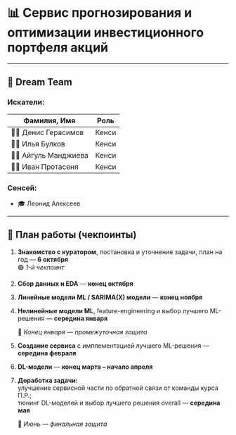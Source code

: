 # 📊 Сервис прогнозирования и оптимизации инвестиционного портфеля акций

---

## 👥 Dream Team

### **Искатели:**
| Фамилия, Имя | Роль |
|-------------|------|
| 🧑‍💻 Денис Герасимов | Кенси |
| 🧑‍💻 Илья Булков | Кенси |
| 👩‍💻 Айгуль Манджиева | Кенси |
| 👩‍💻 Иван Протасеня | Кенси |

### **Сенсей:**
- 🎓 Леонид Алексеев

---

## 📅 План работы (чекпоинты)

1. **Знакомство с куратором**, постановка и уточнение задачи, план на год — **6 октября**  
   🟢 *1-й чекпоинт*

2. **Сбор данных и EDA** — **конец октября**

3. **Линейные модели ML / SARIMA(X) модели** — **конец ноября**

4. **Нелинейные модели ML**, feature-engineering и выбор лучшего ML-решения — **середина января**

   🔸 *Конец января — промежуточная защита*

5. **Создание сервиса** с имплементацией лучшего ML-решения — **середина февраля**

6. **DL-модели** — **конец марта – начало апреля**

7. **Доработка задачи:**  
   улучшение сервисной части по обратной связи от команды курса П.Р.;  
   тюнинг DL-моделей и выбор лучшего решения overall — **середина мая**

   🏁 *Июнь — финальная защита*
